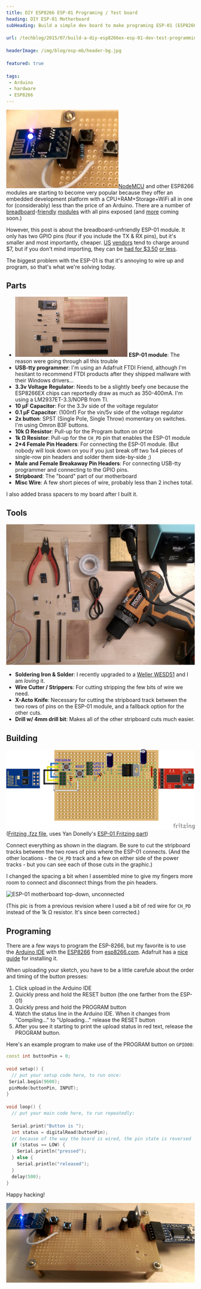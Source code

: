 ```yaml
---
title: DIY ESP8266 ESP-01 Programing / Test board
heading: DIY ESP-01 Motherboard
subHeading: Build a simple dev board to make programing ESP-01 (ESP8266EX) chips fast and easy

url: /techblog/2015/07/build-a-diy-esp8266ex-esp-01-dev-test-programming-board/

headerImage: /img/blog/esp-mb/header-bg.jpg

featured: true

tags:
 - Arduino
 - hardware
 - ESP8266
---
```


<img class="right" src="/img/blog/esp-mb/zoom.jpg" style="max-width: 300px;" alt="ESP-01" />[NodeMCU](http://nodemcu.com/index_en.html) and other ESP8266 modules are starting to become very popular because they offer an embedded development 
platform with a CPU+RAM+Storage+WiFi all in one for (considerably) less than the price of an Arduino. There are a number of 
[breadboard][huzzah]-[friendly][espthing] [modules][nodemcu] with all pins exposed (and [more][oak] coming soon.)

However, this post is about the breadboard-unfriendly ESP-01 module. It only has two GPIO pins (four if you include the
TX & RX pins), but it's smaller and most importantly, cheaper. <!--more-->[US][adafruit] [vendors][sparkfun] tend to charge around 
$7, but if you don't mind importing, they can be [had for $3.50][electrodragon] [or less][ebay].

The biggest problem with the ESP-01 is that it's annoying to wire up and program, so that's what we're solving today.

## Parts

* <img class="right" src="/img/blog/esp-mb/parts.jpg" style="max-width: 300px;" alt="ESP-01 motherboard parts" /> __ESP-01 module__: The reason were going through all this trouble
* __USB-tty programmer__: I'm using an Adafruit FTDI Friend, although I'm hesitant to recommend FTDI products after they shipped mallware with their Windows drivers...
* __3.3v Voltage Regulator__: Needs to be a slightly beefy one because the ESP8266EX chips can reportedly draw as much as 350-400mA. I'm using a LM2937ET-3.3/NOPB from TI.
* __10 μF Capacitor__: For the 3.3v side of the voltage regulator
* __0.1 μF Capacitor__: (100nf) For the vin/5v side of the voltage regulator
* __2x button__: SPST (Single Pole, Single Throw) momentary on switches. I'm using Omron B3F buttons.
* __10k Ω Resistor__: Pull-up for the Program button on `GPIO0`
* __1k Ω Resistor__: Pull-up for the `CH_PD` pin that enables the ESP-01 module
* __2*4 Female Pin Headers__: For connecting the ESP-01 module. (But nobody will look down on you if you just break off two 1x4 pieces of single-row pin headers and solder them side-by-side ;)
* __Male and Female Breakaway Pin Headers__: For connecting USB-tty programmer and connecting to the GPIO pins.
* __Stripboard__: The "board" part of our motherboard
* __Misc Wire__: A few short pieces of wire, probably less than 2 inches total.

I also added brass spacers to my board after I built it.


## Tools

![ESP-01 motherboard parts & tools](/img/blog/esp-mb/parts-tools.jpg)

* __Soldering Iron & Solder__: I recently upgraded to a [Weller WESD51] and I am *loving* it.
* __Wire Cutter / Strippers__: For cutting stripping the few bits of wire we need.
* __X-Acto Knife__: Necessary for cutting the stripboard track between the two rows of pins on the ESP-01 module, and a fallback option for the other cuts.
* __Drill w/ 4mm drill bit__: Makes all of the other stripboard cuts much easier.

## Building

![ESP-01 motherboard Wiring Diagram](/img/blog/esp-mb/fritzing.png)
([Fritzing .fzz file](https://www.dropbox.com/s/c5nzxps1d0y40xp/esp-01%20programing%20board.fzz?dl=0), uses Yan Donelly's [ESP-01 Fritzing part](https://github.com/ydonnelly/ESP8266_fritzing))

Connect everything as shown in the diagram. Be sure to cut the stripboard tracks between the two rows of pins where the ESP-01 connects. 
(And the other locations - the `CH_PD` track and a few on either side of the power tracks - but you can see each of those cuts in the graphic.)

I changed the spacing a bit when I assembled mine to give my fingers more room to connect and disconnect things from the pin headers.

![ESP-01 motherboard top-down, unconnected](/img/blog/esp-mb/top-unconnected.jpg)

(This pic is from a previous revision where I used a bit of red wire for `CH_PD` instead of the 1k Ω resistor. It's since been corrected.)

## Programing

There are a few ways to program the ESP-8266, but my favorite is to use the [Arduino IDE] with the [ESP8266][addon] from
 [esp8266.com](http://www.esp8266.com/). Adafruit has a [nice guide] for installing it.

When uploading your sketch, you have to be a little carefule about the order and timing of the button presses:

1. Click upload in the Arduino IDE
2. Quickly press and hold the RESET button (the one farther from the ESP-01)
3. Quickly press and hold the PROGRAM button
4. Watch the status line in the Arduino IDE. When it changes from "Compiling..." to "Uploading..." release the RESET button
5. After you see it starting to print the upload status in red text, release the PROGRAM button.

Here's an example program to make use of the PROGRAM button on `GPIO00`:

```C++
const int buttonPin = 0;

void setup() {
  // put your setup code here, to run once:
 Serial.begin(9600);
 pinMode(buttonPin, INPUT);
}

void loop() {
  // put your main code here, to run repeatedly:
  
  Serial.print("Button is ");
  int status = digitalRead(buttonPin);
  // because of the way the board is wired, the pin state is reversed
  if (status == LOW) {
    Serial.println("pressed");
  } else {
    Serial.println("released");
  }
  delay(500);
}
```

Happy hacking!

![ESP-01 motherboard top-down, connected](/img/blog/esp-mb/top.jpg)

[huzzah]: https://www.adafruit.com/product/2471
[espthing]: https://www.sparkfun.com/products/13231
[nodemcu]: http://www.electrodragon.com/product/nodemcu-lua-amica-r2-esp8266-wifi-board/
[oak]: https://www.kickstarter.com/projects/digistump/oak-by-digistump-wi-fi-for-all-things-arduino-comp

[adafruit]: https://www.adafruit.com/product/2282
[sparkfun]: https://www.sparkfun.com/products/13252
[electrodragon]: http://www.electrodragon.com/product/esp8266-wi07c-wifi-module/
[ebay]: http://www.ebay.com/sch/i.html?_sop=15&_nkw=esp-01

[Weller WESD51]: http://www.amazon.com/gp/product/B000ARU9PO/ref=as_li_tl?ie=UTF8&camp=1789&creative=390957&creativeASIN=B000ARU9PO&linkCode=as2&tag=nfriedly-20&linkId=F4NKRV7MHUBFOMA5

[arduino IDE]: https://www.arduino.cc/en/Main/Software
[addon]: https://github.com/esp8266/Arduino
[nice guide]: https://learn.adafruit.com/adafruit-huzzah-esp8266-breakout/using-arduino-ide
